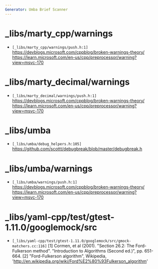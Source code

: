 ```yaml
---
Generator: Umba Brief Scanner
---
```


# _libs/marty_cpp/warnings

- `[_libs/marty_cpp/warnings/push.h:1]`
  https://devblogs.microsoft.com/cppblog/broken-warnings-theory/
    https://learn.microsoft.com/en-us/cpp/preprocessor/warning?view=msvc-170



# _libs/marty_decimal/warnings

- `[_libs/marty_decimal/warnings/push.h:1]`
  https://devblogs.microsoft.com/cppblog/broken-warnings-theory/
    https://learn.microsoft.com/en-us/cpp/preprocessor/warning?view=msvc-170



# _libs/umba

- `[_libs/umba/debug_helpers.h:105]`
  https://github.com/scottt/debugbreak/blob/master/debugbreak.h



# _libs/umba/warnings

- `[_libs/umba/warnings/push.h:1]`
  https://devblogs.microsoft.com/cppblog/broken-warnings-theory/
    https://learn.microsoft.com/en-us/cpp/preprocessor/warning?view=msvc-170



# _libs/yaml-cpp/test/gtest-1.11.0/googlemock/src

- `[_libs/yaml-cpp/test/gtest-1.11.0/googlemock/src/gmock-matchers.cc:116]`
  [1] Cormen, et al (2001). "Section 26.2: The Ford-Fulkerson
  method". "Introduction to Algorithms (Second ed.)", pp.
  651-664. [2] "Ford-Fulkerson algorithm", Wikipedia,
  'http://en.wikipedia.org/wiki/Ford%E2%80%93Fulkerson_algorithm'

